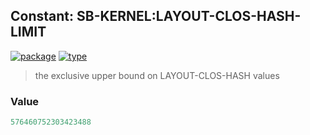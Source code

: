 ## Constant: SB-KERNEL:LAYOUT-CLOS-HASH-LIMIT
[![package](https://img.shields.io/badge/Package-SB--KERNEL-5f9ea0.svg?style=social&colorA=999999)](../) [![type](https://img.shields.io/badge/Type-Constant-5f9ea0.svg?style=social&colorA=999999)](../#constant) 

> the exclusive upper bound on LAYOUT-CLOS-HASH values

### Value
```cl
576460752303423488
```
